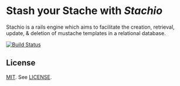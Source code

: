 Stash your Stache with *Stachio*
==============================
Stachio is a rails engine which aims to facilitate the creation, retrieval,
update, & deletion of mustache templates in a relational database.

[![Build Status](https://travis-ci.org/bwthomas/stachio.png)](https://travis-ci.org/bwthomas/stachio)

## License
[MIT](http://opensource.org/licenses/MIT). See [LICENSE](LICENSE).
